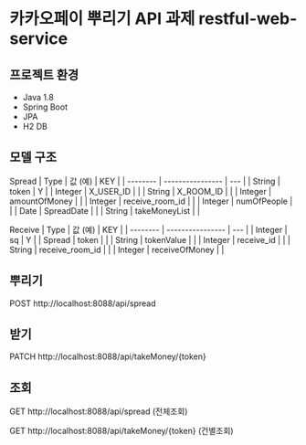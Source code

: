 # 카카오페이 뿌리기 API 과제 restful-web-service

## 프로젝트 환경
* Java 1.8
* Spring Boot
* JPA
* H2 DB

## 모델 구조

Spread
| Type       | 값 (예)          | KEY |
| --------   | ---------------- | --- |
| String     | token            |  Y  |
| Integer    | X_USER_ID        |     |
| String     | X_ROOM_ID        |     |
| Integer    | amountOfMoney    |     |
| Integer    | receive_room_id  |     |
| Integer    | numOfPeople      |     | 
| Date       | SpreadDate       |     | 
| String     | takeMoneyList    |     | 

Receive
| Type       | 값 (예)          | KEY |
| --------   | ---------------- | --- |
| Integer    | sq               |  Y  |
| Spread     | token            |     |
| String     | tokenValue       |     |
| Integer    | receive_id       |     |
| String     | receive_room_id  |     |
| Integer    | receiveOfMoney   |     |

## 뿌리기
POST http://localhost:8088/api/spread

## 받기
PATCH http://localhost:8088/api/takeMoney/{token} 

## 조회
GET http://localhost:8088/api/spread (전체조회)

GET http://localhost:8088/api/takeMoney/{token} (건별조회)
